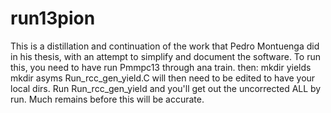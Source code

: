 # run13pion
This is a distillation and continuation of the work that Pedro
Montuenga did in his thesis, with an attempt to simplify and document
the software.
To run this, you need to have run Pmmpc13 through ana train.
then:
mkdir yields
mkdir asyms
Run_rcc_gen_yield.C will then need to be edited to have your local
dirs.
Run Run_rcc_gen_yield and you'll get out the uncorrected ALL by run.  Much
remains before this will be accurate.
